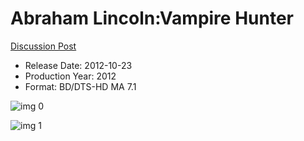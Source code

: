 # Abraham Lincoln:Vampire Hunter

[Discussion Post](https://www.avsforum.com/threads/bass-eq-for-filtered-movies.2995212/post-58305336)

* Release Date: 2012-10-23
* Production Year: 2012
* Format: BD/DTS-HD MA 7.1

![img 0](https://i.imgur.com/57u3nTd.jpg)

![img 1](https://i.imgur.com/MSZGIvF.jpg)

